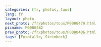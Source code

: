 ```yaml
---
categories: [fr, photos, tous]
lang: fr
layout: photo
next_photo: /fr/photos/tous/P0000479.html
picname: P0000482
prev_photo: /fr/photos/tous/P0000486.html
tags: [Fotofalle, Steinbock]
---
```

